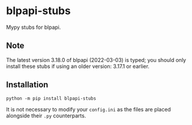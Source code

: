 # blpapi-stubs

Mypy stubs for blpapi.

## Note

The latest version 3.18.0 of blpapi (2022-03-03) is typed; you should only install these stubs if using an older version: 3.17.1 or earlier.

## Installation

````console
python -m pip install blpapi-stubs
````

It is not necessary to modify your `config.ini` as the files are placed alongside their `.py` counterparts.
